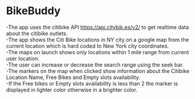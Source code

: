 # BikeBuddy
-The app uses the citibike API https://api.citybik.es/v2/ to get realtime data about the citibike outlets.<br />
-The app shows the Citi Bike locations in NY city on a google map from the current location which is hard coded to New York city coordinates.<br />
-The maps on launch shows only locations within 1 mile range from current user location.<br />
-The user can increase or decrease the search range using the seek bar.<br />
-The markers on the map when clicked show information about the Citibike Location Name, Free Bikes and Empty slots availability.<br />
-If the Free bikes or Empty slots availability is less than 2 the marker is displayed in lighter color otherwise in a brighter color.<br />
